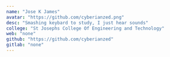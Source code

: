 ```yaml
---
name: "Jose K James"
avatar: "https://github.com/cyberianzed.png"
desc: "Smashing keybard to study, I just hear sounds"
college: "St Josephs College Of Engineering and Technology"
web: "none"
github: "https://github.com/cyberianzed"
gitlab: "none"
---
```

